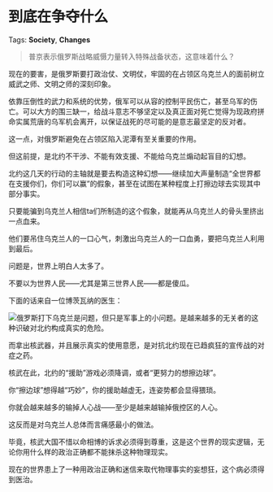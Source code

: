 # 到底在争夺什么

Tags: **Society**, **Changes**

> 普京表示俄罗斯战略威慑力量转入特殊战备状态，这意味着什么？



现在的要害，是俄罗斯要打政治仗、文明仗，牢固的在占领区乌克兰人的面前树立威武之师、文明之师的深刻印象。

依靠压倒性的武力和系统的优势，俄军可以从容的控制平民伤亡，甚至乌军的伤亡。可以大方的围三缺一，给战斗意志不够坚定以及真正面对死亡觉得为现政府拼命实属荒唐的乌军机会离开，以保证战死的尽可能的是意志最坚定的反对者。

这一点，对俄罗斯避免在占领区陷入泥潭有至关重要的作用。

但这前提，是北约不干涉、不能有效支援、不能给乌克兰煽动起盲目的幻想。

北约这几天的行动的主轴就是要去构造这种幻想——继续加大声量制造“全世界都在支援你们，你们可以赢”的假象，甚至在试图在某种程度上打擦边球去实现其中部分事实。

只要能骗到乌克兰人相信ta们所制造的这个假象，就能再从乌克兰人的骨头里挤出一点血来。

他们要吊住乌克兰人的一口心气，刺激出乌克兰人的一口血勇，要把乌克兰人利用到最后。

  


问题是，世界上明白人太多了。

不要以为世界人民——尤其是第三世界人民——都是傻瓜。

下面的话来自一位博茨瓦纳的医生：

![](https://pic1.zhimg.com/50/v2-cb5f7979692b345d00f8db042b0ff29e_720w.jpg?source=1940ef5c)俄罗斯打下乌克兰是问题，但只是军事上的小问题。是越来越多的无关者的这种识破对北约构成真实的危险。

而拿出核武器，并且展示真实的使用意愿，是对抗北约现在已趋疯狂的宣传战的对症之药。

核武在此，北约的“援助”游戏必须降调，或者“更努力的想擦边球”。

你“擦边球”想得越“巧妙”，你的援助越虚无，连姿势都会显得猥琐。

你就会越来越多的输掉人心战——至少是越来越输掉俄控区的人心。

这反而是对乌克兰人总体而言痛感最小的做法。

毕竟，核武大国不惜以命相博的诉求必须得到尊重，这是这个世界的现实逻辑，无论你用什么样的政治正确都不能抹杀这种物理现实。

现在的世界患上了一种用政治正确和迷信来取代物理事实的妄想狂，这个病必须得到医治。



